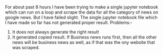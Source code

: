 For about past 8 hours I have been trying to make a single jupyter notebook which can run on a loop and scrape the data for all the category of news on google news. But I have failed slight.
The single jupyter notebook file which I have made so far has not generated proper result. 
Problems:-
1. It does not always generate the right result
2. It generated copied result. If Business news runs first, then all the other news will be business news as well, as if that was the ony website that was scraped.
